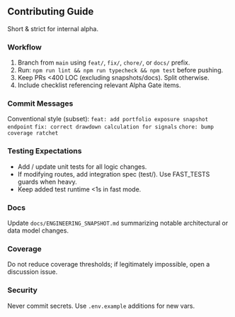 ## Contributing Guide

Short & strict for internal alpha.

### Workflow
1. Branch from `main` using `feat/`, `fix/`, `chore/`, or `docs/` prefix.
2. Run: `npm run lint && npm run typecheck && npm test` before pushing.
3. Keep PRs <400 LOC (excluding snapshots/docs). Split otherwise.
4. Include checklist referencing relevant Alpha Gate items.

### Commit Messages
Conventional style (subset):
`feat: add portfolio exposure snapshot endpoint`
`fix: correct drawdown calculation for signals`
`chore: bump coverage ratchet`

### Testing Expectations
- Add / update unit tests for all logic changes.
- If modifying routes, add integration spec (test/). Use FAST_TESTS guards when heavy.
- Keep added test runtime <1s in fast mode.

### Docs
Update `docs/ENGINEERING_SNAPSHOT.md` summarizing notable architectural or data model changes.

### Coverage
Do not reduce coverage thresholds; if legitimately impossible, open a discussion issue.

### Security
Never commit secrets. Use `.env.example` additions for new vars.
